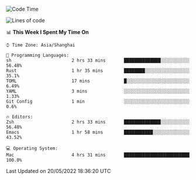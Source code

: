 <!--START_SECTION:waka-->
![Code Time](http://img.shields.io/badge/Code%20Time-0%20secs-blue)

![Lines of code](https://img.shields.io/badge/From%20Hello%20World%20I%27ve%20Written-22%20Thousand%20lines%20of%20code-blue)

📊 **This Week I Spent My Time On** 

```text
⌚︎ Time Zone: Asia/Shanghai

💬 Programming Languages: 
sh                       2 hrs 33 mins       ██████████████░░░░░░░░░░░   56.48% 
Rust                     1 hr 35 mins        ████████░░░░░░░░░░░░░░░░░   35.1% 
TOML                     17 mins             █░░░░░░░░░░░░░░░░░░░░░░░░   6.49% 
YAML                     3 mins              ░░░░░░░░░░░░░░░░░░░░░░░░░   1.33% 
Git Config               1 min               ░░░░░░░░░░░░░░░░░░░░░░░░░   0.6%

🔥 Editors: 
Zsh                      2 hrs 33 mins       ██████████████░░░░░░░░░░░   56.48% 
Emacs                    1 hr 58 mins        ███████████░░░░░░░░░░░░░░   43.52%

💻 Operating System: 
Mac                      4 hrs 31 mins       █████████████████████████   100.0%

```


 Last Updated on 20/05/2022 18:36:20 UTC
<!--END_SECTION:waka-->
